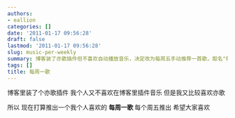 ```yaml
---
authors:
- eallion
categories: []
date: '2011-01-17 09:56:28'
draft: false
lastmod: '2011-01-17 09:56:28'
slug: music-per-weekly
summary: 博客装了亦歌插件但不喜欢自动播放音乐，决定改为每周五手动推荐一首歌，取名"每周一歌"。
tags: []
title: 每周一歌
---
```


博客里装了个亦歌插件
我个人又不喜欢在博客里插件音乐
但是我又比较喜欢亦歌

所以
现在打算推出一个我个人喜欢的 <strong> 每周一歌 </strong>
每个周五推出
希望大家喜欢